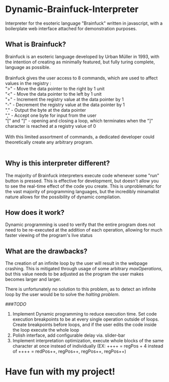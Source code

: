 # Dynamic-Brainfuck-Interpreter
Interpreter for the esoteric language "Brainfuck" written in javascript, with a boilerplate web interface attached for demonstration purposes.


## What is Brainfuck?

Brainfuck is an esoteric language developed by Urban Müller in 1993, with the intention of creating as minimally featured, but fully turing complete, language as possible.<br>
<br>
Brainfuck gives the user access to 8 commands, which are used to affect values in the registry : <br>
">" - Move the data pointer to the right by 1 unit<br>
"<" - Move the data pointer to the left by 1 unit<br>
"+" - Increment the registry value at the data pointer by 1<br>
"-" - Decrement the registry value at the data pointer by 1<br>
"." - Output the byte at the data pointer<br>
"," - Accept one byte for input from the user<br>
"[" and "]" - opening and closing a loop, which terminates when the "]" character is reached at a registry value of 0<br>
<br>
With this limited assortment of commands, a dedicated developer could theoretically create any arbitrary program.<br>
<br>
## Why is this interpreter different?

The majority of Brainfuck interpreters execute code whenever some "run" button is pressed. This is effective for development, but doesn't allow you to see the real-time effect of the code you create.
This is unproblematic for the vast majority of programming languages, but the incredibly minamalist nature allows for the possibility of dynamic compilation. 

## How does it work?
Dynamic programming is used to verify that the entire program does not need to be re-executed at the addition of each operation, allowing for much faster viewing of the program's live status

## What are the drawbacks?
The creation of an infinite loop by the user will result in the webpage crashing. This is mitigated through usage of some arbitrary _maxOperations_, but this value needs to be adjusted 
as the program the user makes becomes larger and larger. 

There is unfortunately no solution to this problem, as to detect an infinite loop by the user would be to solve the _halting problem_.

###_TODO_
1. Implement Dynamic programming to reduce execution time. Set code execution breakpoints to be at every single operation outside of loops. Create breakpoints before loops, and if the user edits the code inside the loop execute the whole loop
2. Polish interface, add configurable delay via. slider-bar
3. Implement interpretation optimization, execute whole blocks of the same character at once instead of individually (EX: ++++ = regPos + 4 instead of ++++ = redPos++, regPos++, regPos++, regPos++)

# Have fun with my project!
